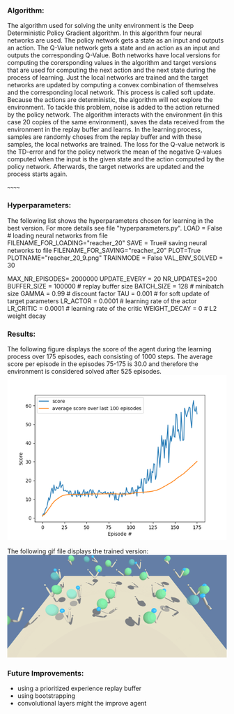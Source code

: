 ### Algorithm:
The algorithm used for solving the unity environment is the Deep Deterministic Policy Gradient algorithm. In this algorithm four neural networks are used. The policy network gets a state as an input and outputs an action. 
The Q-Value network gets a state and an action as an input and outputs the corresponding Q-Value. Both networks have local versions for computing the corersponding values in the algorithm and target versions that are used
for computing the next action and the next state during the process of learning. Just the local networks are trained and the target networks are updated by computing a convex combination of themselves and the corresponding local network. 
This process is called soft update. Because the actions are deterministic, the algorithm will not explore the environment. To tackle this problem, noise is added to the action returned by the policy network. The algorithm interacts with the environment 
(in this case 20 copies of the same environment), saves the data received from the environment in the replay buffer and learns. In the learning process, samples are randomly choses from the replay buffer and with these samples, the local networks
are trained. The loss for the Q-value network is the TD-error and for the policy network the mean of the negative Q-values computed when the input is the given state and the action computed by the policy network. Afterwards, the target 
networks are updated and the process starts again.



    ~~~~
### Hyperparameters:
The following list shows the hyperparameters chosen for learning in the best version. For more details see file "hyperparameters.py".
LOAD = False # loading neural networks from file
FILENAME_FOR_LOADING="reacher_20"
SAVE = True# saving neural networks to file
FILENAME_FOR_SAVING="reacher_20"
PLOT=True
PLOTNAME="reacher_20_9.png"
TRAINMODE = False
VAL_ENV_SOLVED = 30

MAX_NR_EPISODES= 2000000
UPDATE_EVERY = 20
NR_UPDATES=200
BUFFER_SIZE = 100000  # replay buffer size
BATCH_SIZE = 128      # minibatch size
GAMMA = 0.99            # discount factor
TAU = 0.001              # for soft update of target parameters
LR_ACTOR = 0.0001        # learning rate of the actor
LR_CRITIC = 0.0001       # learning rate of the critic
WEIGHT_DECAY = 0        # L2 weight decay


### Results:
The following figure displays the score of the agent during the learning process over 175 episodes, each consisting of 1000 steps. The average score per episode in the episodes 75-175 is 30.0 and therefore the environment is considered solved after 525 episodes. 
![alt text](Scores/reacher_20.png)

The following gif file displays the trained version:
![](Scores/reacher_trained.gif)

 


### Future Improvements:
- using a prioritized experience replay buffer
- using bootstrapping
- convolutional layers might the improve agent
    
    

